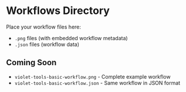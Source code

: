 # Workflows Directory

Place your workflow files here:
- `.png` files (with embedded workflow metadata)
- `.json` files (workflow data)

## Coming Soon
- `violet-tools-basic-workflow.png` - Complete example workflow
- `violet-tools-basic-workflow.json` - Same workflow in JSON format
